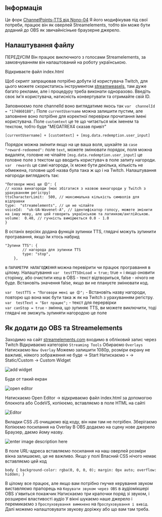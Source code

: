 ## **Інформація**
Це форк [ChannelPoints-TTS від Nono-04](https://github.com/Nono-04/ChannelPoints-TTS)
Я його модифікував під свої потреби, працює він як оверлей Streamelements, тобто він може бути доданий до OBS як звичайнісіньке браузерне джерело. 

## Налаштування файлу
ПЕРЕДУСІМ Він працює виключного з голосами Streamelements, за замовчуванням він налаштований на роботу українською.

Відкриваєте файл index.html 

Щоб скрипт запрацював потрібно добути id користувача Twitch, для цього можете скористатись інструментом [streamweasels](https://www.streamweasels.com/tools/convert-twitch-username-to-user-id/), там дуже багато реклами, але і процедуру треба виконати одноразово. Введіть своє ім'я користувача,  натисність конвертувати та отримайте свій ID.

Заповнюємо поле  channelId воно виглядатиме якось так `var  channelId = "174860188";`
Поле `currentUsername` можна залишити пустим, але заповнене воно потрібне для коректної перевірки прочитання імені користувача.
Поле `customtext` це те що читається між іменем та текстом, тобто буде "MEGATREX4 сказав привіт" 

    [currentUsername] + [customtext] + [msg.data.redemption.user_input]
    
Порядок можна змінити якщо на це ваша воля, шукайте за `case  "reward-redeemed":` поле `text`, можете змінювати порядок, поля можна видаляти, головне не чіпайте `[msg.data.redemption.user_input]` це головне поле з текстом що вводить користувач в поле запиту нагороди.
`var  rewards`  це самі нагороди, їх може бути декілька, кількість не обмежена, головне щоб назва була така ж що і на Twitch.  Налаштування нагороди виглядають так:

    "Поговори мені ще 😡": {
    // назва винагороди (має збігатися з назвою винагороди у Twitch з урахуванням регістру)
    ttsCharacterLimit:  500, // максимальна кількість символів для відправки
    type:  "streamelements", // це не чіпайте
    voiceId:  "uk-UA-Wavenet-A", // ідентифікатор голосу, можете змінити на іншу мову, але цей говорить українською та латинкою/англійською.
    volume:  0.40, // гучність вимірюється 0.0 - 1.0
    }

В останіх версіях додана функція зупинки TTS, глядачі можуть зупинити програвання, якщо їм хтось набрид 

    "Зупини TTS": {
            // нагорода для зупинки TTS
            type: "stop",
        },
    
в `ПАРАМЕТРИ НАЛАГОДЖЕННЯ` можна перевірити чи працює програвання в цілому.
 Налаштування `var  testTTSOnLoad = true;`
true = і якщо оновити сторінку, або очистити кеш в OBS - текст відтвориться, false - нічого не буде.
Встановіть значення false, якщо ви не плануєте змінювати код.

`var  testTTS = "Поговори мені ще 😡";` - Встановіть назву нагороди, повторю що вона має бути така ж як на Twitch з урахуванням регістру. <br>
`var  testText = "Бот працює";` -  текст для перервірки<br>
`var canStop = true` - змінна, що зупиняє TTS, ви можете виключити, тоді глядачі не зможуть зупиняти нагородою це поле 

## Як додати до OBS та Streamelements
Заходимо на сайт [streamelements.com](streamelements.com)
входимо в обліковий запис через Twitch
Відкриваємо категорію `Streaming Tools` 
Обираємо `Overlays` 
Натискаємо `New Overlay` 
 Можемо залишити 1080p, розміри екрану не важливі, ніякого зображення не буде -> Start
 Натискаємо `+` -> Static/Custom -> Custom Widget
 
![add widget](https://i.imgur.com/xHgkFsp.png)

Буде от такий екран

![open editor](https://i.imgur.com/T1t4JI1.png)

Натискаємо Open Editor -> відкриваємо файл index.html за допомогою блокнота або CodeVS, копіюємо, вставляємо в поле HTML на сайті 

![Editor](https://i.imgur.com/ZhlJM8o.png)

Вкладки CSS JS очищаємо від коду, він нам там не потрібен. 
Зберігаємо
Копіюємо посилання на Overlay
В OBS додаємо на сцену нове джерело Браузер, даємо йому назву.

![enter image description here](https://i.imgur.com/2pPPtHA.png)

В поле URL-адреса вставляємо посилання на наш оверлей
розміри вікна залишаємо, це не важливо.
Якщо у полі Власний CSS нічого немає вставляємо цей код 

    body { background-color: rgba(0, 0, 0, 0); margin: 0px auto; overflow: hidden; }
В цілому все працює, але якщо вам потрібно гнучке керування звуком виставляємо прапорець на `Керувати звуком через OBS` в аудіомікшері OBS з'явиться покажчик
Натискаємо три крапочки поряд зі звуком, і розширені властивості аудіо
У вікні шукаємо наше джерело і перемикаємо з `Прослуховування вимкнено` на `Прослуховування і вивід`. Далі можемо налаштовувати звукову доріжку або що вам там треба.
